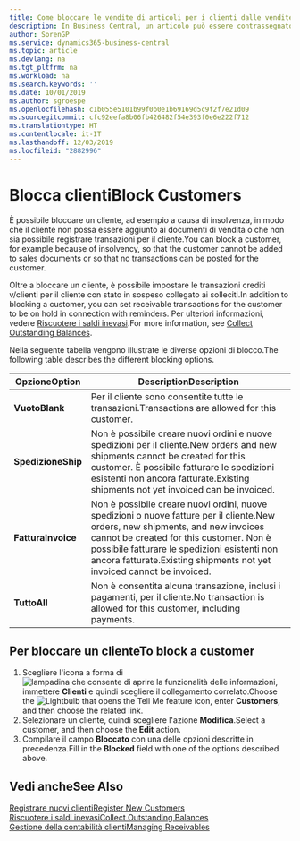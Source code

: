 ```yaml
---
title: Come bloccare le vendite di articoli per i clienti dalle vendite o dagli acquisti
description: In Business Central, un articolo può essere contrassegnato come bloccato per la vendita, per l'acquisto o per tutti gli scopi.
author: SorenGP
ms.service: dynamics365-business-central
ms.topic: article
ms.devlang: na
ms.tgt_pltfrm: na
ms.workload: na
ms.search.keywords: ''
ms.date: 10/01/2019
ms.author: sgroespe
ms.openlocfilehash: c1b055e5101b99f0b0e1b69169d5c9f2f7e21d09
ms.sourcegitcommit: cfc92eefa8b06fb426482f54e393f0e6e222f712
ms.translationtype: HT
ms.contentlocale: it-IT
ms.lasthandoff: 12/03/2019
ms.locfileid: "2882996"
---
```

# <a name="block-customers"></a><span data-ttu-id="27c63-103">Blocca clienti</span><span class="sxs-lookup"><span data-stu-id="27c63-103">Block Customers</span></span>
<span data-ttu-id="27c63-104">È possibile bloccare un cliente, ad esempio a causa di insolvenza, in modo che il cliente non possa essere aggiunto ai documenti di vendita o che non sia possibile registrare transazioni per il cliente.</span><span class="sxs-lookup"><span data-stu-id="27c63-104">You can block a customer, for example because of insolvency, so that the customer cannot be added to sales documents or so that no transactions can be posted for the customer.</span></span>

<span data-ttu-id="27c63-105">Oltre a bloccare un cliente, è possibile impostare le transazioni crediti v/clienti per il cliente con stato in sospeso collegato ai solleciti.</span><span class="sxs-lookup"><span data-stu-id="27c63-105">In addition to blocking a customer, you can set receivable transactions for the customer to be on hold in connection with reminders.</span></span> <span data-ttu-id="27c63-106">Per ulteriori informazioni, vedere [Riscuotere i saldi inevasi](receivables-collect-outstanding-balances.md).</span><span class="sxs-lookup"><span data-stu-id="27c63-106">For more information, see [Collect Outstanding Balances](receivables-collect-outstanding-balances.md).</span></span>   

<span data-ttu-id="27c63-107">Nella seguente tabella vengono illustrate le diverse opzioni di blocco.</span><span class="sxs-lookup"><span data-stu-id="27c63-107">The following table describes the different blocking options.</span></span>  

|<span data-ttu-id="27c63-108">Opzione</span><span class="sxs-lookup"><span data-stu-id="27c63-108">Option</span></span>|<span data-ttu-id="27c63-109">Description</span><span class="sxs-lookup"><span data-stu-id="27c63-109">Description</span></span>|  
|--------------------|------------|  
|<span data-ttu-id="27c63-110">**Vuoto**</span><span class="sxs-lookup"><span data-stu-id="27c63-110">**Blank**</span></span>|<span data-ttu-id="27c63-111">Per il cliente sono consentite tutte le transazioni.</span><span class="sxs-lookup"><span data-stu-id="27c63-111">Transactions are allowed for this customer.</span></span>|
|<span data-ttu-id="27c63-112">**Spedizione**</span><span class="sxs-lookup"><span data-stu-id="27c63-112">**Ship**</span></span>|<span data-ttu-id="27c63-113">Non è possibile creare nuovi ordini e nuove spedizioni per il cliente.</span><span class="sxs-lookup"><span data-stu-id="27c63-113">New orders and new shipments cannot be created for this customer.</span></span> <span data-ttu-id="27c63-114">È possibile fatturare le spedizioni esistenti non ancora fatturate.</span><span class="sxs-lookup"><span data-stu-id="27c63-114">Existing shipments not yet invoiced can be invoiced.</span></span>|  
|<span data-ttu-id="27c63-115">**Fattura**</span><span class="sxs-lookup"><span data-stu-id="27c63-115">**Invoice**</span></span>|<span data-ttu-id="27c63-116">Non è possibile creare nuovi ordini, nuove spedizioni o nuove fatture per il cliente.</span><span class="sxs-lookup"><span data-stu-id="27c63-116">New orders, new shipments, and new invoices cannot be created for this customer.</span></span> <span data-ttu-id="27c63-117">Non è possibile fatturare le spedizioni esistenti non ancora fatturate.</span><span class="sxs-lookup"><span data-stu-id="27c63-117">Existing shipments not yet invoiced cannot be invoiced.</span></span>|  
|<span data-ttu-id="27c63-118">**Tutto**</span><span class="sxs-lookup"><span data-stu-id="27c63-118">**All**</span></span>|<span data-ttu-id="27c63-119">Non è consentita alcuna transazione, inclusi i pagamenti, per il cliente.</span><span class="sxs-lookup"><span data-stu-id="27c63-119">No transaction is allowed for this customer, including payments.</span></span>|  

## <a name="to-block-a-customer"></a><span data-ttu-id="27c63-120">Per bloccare un cliente</span><span class="sxs-lookup"><span data-stu-id="27c63-120">To block a customer</span></span>  
1. <span data-ttu-id="27c63-121">Scegliere l'icona a forma di ![lampadina che consente di aprire la funzionalità delle informazioni](media/ui-search/search_small.png "Informazioni sull'operazione che si desidera eseguire"), immettere **Clienti** e quindi scegliere il collegamento correlato.</span><span class="sxs-lookup"><span data-stu-id="27c63-121">Choose the ![Lightbulb that opens the Tell Me feature](media/ui-search/search_small.png "Tell me what you want to do") icon, enter **Customers**, and then choose the related link.</span></span>
2. <span data-ttu-id="27c63-122">Selezionare un cliente, quindi scegliere l'azione **Modifica**.</span><span class="sxs-lookup"><span data-stu-id="27c63-122">Select a customer, and then choose the **Edit** action.</span></span>
3. <span data-ttu-id="27c63-123">Compilare il campo **Bloccato** con una delle opzioni descritte in precedenza.</span><span class="sxs-lookup"><span data-stu-id="27c63-123">Fill in the **Blocked** field with one of the options described above.</span></span>

## <a name="see-also"></a><span data-ttu-id="27c63-124">Vedi anche</span><span class="sxs-lookup"><span data-stu-id="27c63-124">See Also</span></span>  
[<span data-ttu-id="27c63-125">Registrare nuovi clienti</span><span class="sxs-lookup"><span data-stu-id="27c63-125">Register New Customers</span></span>](sales-how-register-new-customers.md)  
[<span data-ttu-id="27c63-126">Riscuotere i saldi inevasi</span><span class="sxs-lookup"><span data-stu-id="27c63-126">Collect Outstanding Balances</span></span>](receivables-collect-outstanding-balances.md)  
[<span data-ttu-id="27c63-127">Gestione della contabilità clienti</span><span class="sxs-lookup"><span data-stu-id="27c63-127">Managing Receivables</span></span>](receivables-manage-receivables.md)  
